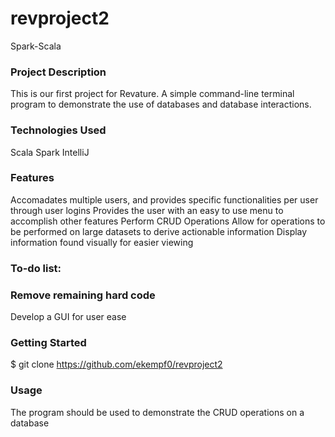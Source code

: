 # revproject2
Spark-Scala 

### Project Description
This is our first project for Revature. A simple command-line terminal program to demonstrate the use of databases and database interactions.

### Technologies Used
Scala
Spark
IntelliJ

### Features
Accomadates multiple users, and provides specific functionalities per user through user logins
Provides the user with an easy to use menu to accomplish other features
Perform CRUD Operations
Allow for operations to be performed on large datasets to derive actionable information
Display information found visually for easier viewing

### To-do list:

### Remove remaining hard code
Develop a GUI for user ease

### Getting Started
$ git clone https://github.com/ekempf0/revproject2

### Usage
The program should be used to demonstrate the CRUD operations on a database
